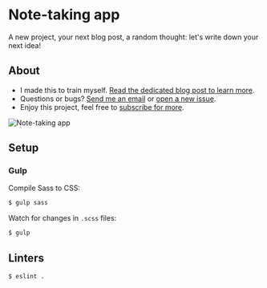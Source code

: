 # Note-taking app

A new project, your next blog post, a random thought: let's write down your next idea!

## About

- I made this to train myself. [Read the dedicated blog post to learn more](https://blog.quentin-bellanger.com/create-a-simple-note-taking-app-20cfd66a52ac).
- Questions or bugs? [Send me an email](mailto:hello@quentin-bellanger.com) or [open a new issue](https://github.com/bellangerq/wysiwyg-editor/issues).
- Enjoy this project, feel free to [subscribe for more](https://bit.ly/CodeWithMe).

![Note-taking app](https://notes.quentin-bellanger.com/img/cover.png)

## Setup

### Gulp

Compile Sass to CSS:
```sh
$ gulp sass
```

Watch for changes in `.scss` files:
```sh
$ gulp
```

## Linters

```shell
$ eslint .
```
